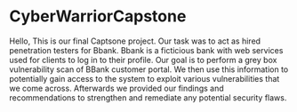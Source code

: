 # CyberWarriorCapstone
Hello, 
This is our final Captsone project. Our task was to act as hired penetration testers for Bbank. Bbank is a ficticious bank with web services used for clients to log in to their profile.
Our goal is to perform a grey box vulnerability scan of BBank customer portal. We then use this information to potentially gain access to the system to exploit various vulnerabilities that we come across.
Afterwards we provided our findings and recommendations to strengthen and remediate any potential security flaws. 
